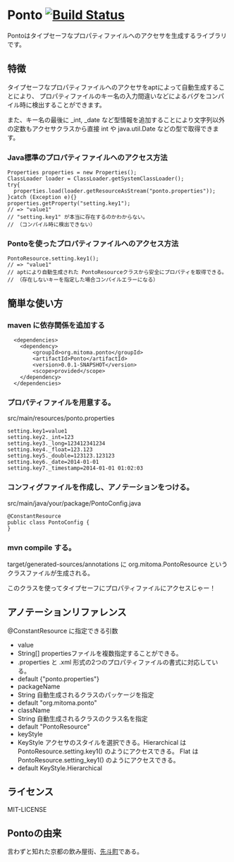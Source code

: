 # Ponto [![Build Status](https://buildhive.cloudbees.com/job/mitoma/job/ponto/badge/icon)](https://buildhive.cloudbees.com/job/mitoma/job/ponto/)

Pontoはタイプセーフなプロパティファイルへのアクセサを生成するライブラリです。

## 特徴

タイプセーフなプロパティファイルへのアクセサをaptによって自動生成することにより、
プロパティファイルのキー名の入力間違いなどによるバグをコンパイル時に検出することができます。

また、キー名の最後に _int, _date など型情報を追加することにより文字列以外の定数もアクセサクラスから直接 int や java.util.Date などの型で取得できます。

### Java標準のプロパティファイルへのアクセス方法

```
Properties properties = new Properties();
ClassLoader loader = ClassLoader.getSystemClassLoader();
try{
  properties.load(loader.getResourceAsStream("ponto.properties"));
}catch (Exception e){}
properties.getProperty("setting.key1"); 
// => "value1"
// "setting.key1" が本当に存在するのかわからない。
// （コンパイル時に検出できない）
```

### Pontoを使ったプロパティファイルへのアクセス方法

```
PontoResource.setting.key1();
// => "value1"
// aptにより自動生成された PontoResourceクラスから安全にプロパティを取得できる。
// （存在しないキーを指定した場合コンパイルエラーになる）
```

## 簡単な使い方

### maven に依存関係を追加する

```
  <dependencies>
  	<dependency>
  		<groupId>org.mitoma.ponto</groupId>
  		<artifactId>Ponto</artifactId>
  		<version>0.0.1-SNAPSHOT</version>
  		<scope>provided</scope>
  	</dependency>
  </dependencies>
```

### プロパティファイルを用意する。

src/main/resources/ponto.properties

```
setting.key1=value1
setting.key2._int=123
setting.key3._long=123412341234
setting.key4._float=123.123
setting.key5._double=123123.123123
setting.key6._date=2014-01-01
setting.key7._timestamp=2014-01-01 01:02:03
```

### コンフィグファイルを作成し、アノテーションをつける。

src/main/java/your/package/PontoConfig.java

```
@ConstantResource
public class PontoConfig {
}
```

### mvn compile する。

target/generated-sources/annotations に org.mitoma.PontoResource というクラスファイルが生成される。

このクラスを使ってタイプセーフにプロパティファイルにアクセスじゃー！

## アノテーションリファレンス

@ConstantResource に指定できる引数

- value
 - String[] propertiesファイルを複数指定することができる。
 - .properties と .xml 形式の2つのプロパティファイルの書式に対応している。
 - default {"ponto.properties"}
- packageName
 - String 自動生成されるクラスのパッケージを指定
 - default "org.mitoma.ponto"
- className
 - String 自動生成されるクラスのクラス名を指定
 - default "PontoResource"
- keyStyle
 - KeyStyle アクセサのスタイルを選択できる。Hierarchical は PontoResource.setting.key1() のようにアクセスできる。 Flat は PontoResource.setting_key1() のようにアクセスできる。
 - default KeyStyle.Hierarchical

## ライセンス

MIT-LICENSE

## Pontoの由来

言わずと知れた京都の飲み屋街、[先斗町](http://ja.wikipedia.org/wiki/%E5%85%88%E6%96%97%E7%94%BA)である。

